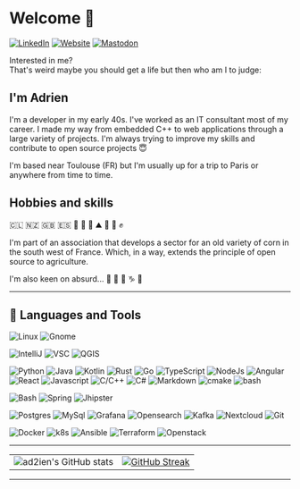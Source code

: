 # Welcome 👋

[![LinkedIn](https://img.shields.io/badge/LinkedIn-informational?style=for-the-badge&logo=LinkedIn&logoColor=white&color=0A66C2)](https://www.linkedin.com/in/adrien-touzouli-892180138)
[![Website](https://img.shields.io/badge/Website-informational?style=for-the-badge&logo=GithubPages&logoColor=white&color=222222)](https://ad2ien.github.io/)
[![Mastodon](https://img.shields.io/badge/-MASTODON-%232B90D9?style=for-the-badge&logo=mastodon&logoColor=white)](https://mastoot.fr/@ad2ien)

Interested in me?  
That's weird maybe you should get a life but then who am I to judge:

## I'm Adrien

I'm a developer in my early 40s. I've worked as an IT consultant most of my career. I made my way from embedded C++ to web applications through a large variety of projects. I'm always trying to improve my skills and contribute to open source projects 😇

I'm based near Toulouse (FR) but I'm usually up for a trip to Paris or anywhere from time to time.

## Hobbies and skills

🇨🇱 🇳🇿 🇬🇧 🇪🇸 🐝 🌽 🧗 ⛰️ 🍺 🎸 ✊

I'm part of an association that develops a sector for an old variety of corn in the south west of France. Which, in a way, extends the principle of open source to agriculture.

I'm also keen on absurd... 🛶 🦡 🎪 ♑ 🧄

---

## 🔧 Languages and Tools

![Linux](https://img.shields.io/badge/OS-Linux-informational?style=plastic&logo=linux&logoColor=white&color=181c49)
![Gnome](https://img.shields.io/badge/OS-Gnome-informational?style=plastic&logo=gnome&logoColor=white&color=181c49)

![IntelliJ](https://img.shields.io/badge/Editor-IntelliJ_IDEA-informational?style=plastic&logo=intellij-idea&logoColor=white&color=181c49)
![VSC](https://img.shields.io/badge/Editor-VSC-informational?style=plastic&logo=VisualStudioCode&logoColor=white&color=181c49)
![QGIS](https://img.shields.io/badge/Editor-QGIS-informational?style=plastic&logo=QGis&logoColor=white&color=181c49)

![Python](https://img.shields.io/badge/Code-Python-informational?style=plastic&logo=python&logoColor=white&color=181c49)
![Java](https://img.shields.io/badge/Code-Java-informational?style=plastic&logo=java&logoColor=white&color=181c49)
![Kotlin](https://img.shields.io/badge/Code-Kotlin-informational?style=plastic&logo=kotlin&logoColor=white&color=181c49)
![Rust](https://img.shields.io/badge/Code-Rust-informational?style=plastic&logo=Rust&logoColor=white&color=181c49)
![Go](https://img.shields.io/badge/Code-Go-informational?style=plastic&logo=Go&logoColor=white&color=181c49)
![TypeScript](https://img.shields.io/badge/Code-Typescript-informational?style=plastic&logo=typescript&logoColor=white&color=181c49)
![NodeJs](https://img.shields.io/badge/Code-NodeJS-informational?style=plastic&logo=Node.js&logoColor=white&color=181c49)
![Angular](https://img.shields.io/badge/Framework-Angular-informational?style=plastic&logo=angular&logoColor=white&color=181c49)
![React](https://img.shields.io/badge/Framework-React-informational?style=plastic&logo=react&logoColor=white&color=181c49)
![Javascript](https://img.shields.io/badge/Code-JavaScript-informational?style=plastic&logo=javascript&logoColor=white&color=181c49)
![C/C++](https://img.shields.io/badge/Code-C/C++-informational?style=plastic&logo=C%2B%2B&logoColor=white&color=181c49)
![C#](https://img.shields.io/badge/Code-C%23-informational?style=plastic&logo=Csharp&logoColor=white&color=181c49)
![Markdown](https://img.shields.io/badge/Code-Markdown-informational?style=plastic&logo=markdown&logoColor=white&color=181c49)
![cmake](https://img.shields.io/badge/Code-Make-informational?style=plastic&logo=cmake&logoColor=white&color=181c49)
![bash](https://img.shields.io/badge/Code-Bash-informational?style=plastic&logo=gnubash&logoColor=white&color=181c49)

![Bash](https://img.shields.io/badge/Shell-Bash-informational?style=plastic&logo=gnu-bash&logoColor=white&color=181c49)
![Spring](https://img.shields.io/badge/Framework-Springboot-informational?style=plastic&logo=spring&logoColor=white&color=181c49)
![Jhipster](https://img.shields.io/badge/Framework-jhipster-informational?style=plastic&logo=jshipster&logoColor=white&color=181c49)

![Postgres](https://img.shields.io/badge/Tools-PostgreSQL-informational?style=plastic&logo=postgresql&logoColor=white&color=181c49)
![MySql](https://img.shields.io/badge/Tools-MySQL-informational?style=plastic&logo=mysql&logoColor=white&color=181c49)
![Grafana](https://img.shields.io/badge/Tools-Grafana-informational?style=plastic&logo=grafana&logoColor=white&color=181c49)
![Opensearch](https://img.shields.io/badge/Tools-OpenSearch-informational?style=plastic&logo=opensearch&logoColor=white&color=181c49)
![Kafka](https://img.shields.io/badge/Tools-Kafka-informational?style=plastic&logo=apache%20kafka&logoColor=white&color=181c49)
![Nextcloud](https://img.shields.io/badge/Tools-Nextcloud-informational?style=plastic&logo=Nextcloud&logoColor=white&color=181c49)
![Git](https://img.shields.io/badge/Tools-Git-informational?style=plastic&logo=git&logoColor=white&color=181c49)

![Docker](https://img.shields.io/badge/Devops-Docker-devops?style=plastic&logo=Docker&logoColor=white&color=181c49)
![k8s](https://img.shields.io/badge/Devops-Kubernetes-devops?style=plastic&logo=Kubernetes&logoColor=white&color=181c49)
![Ansible](https://img.shields.io/badge/Devops-Ansible-informational?style=plastic&logo=Ansible&logoColor=white&color=181c49)
![Terraform](https://img.shields.io/badge/Devops-Terraform-informational?style=plastic&logo=Terraform&logoColor=white&color=181c49)
![Openstack](https://img.shields.io/badge/Devops-OpenStack-informational?style=plastic&logo=OpenStack&logoColor=white&color=181c49)

---

|  |  |
|--- | --- |
|![ad2ien's GitHub stats](https://github-readme-stats.vercel.app/api?username=ad2ien&show_icons=true&theme=tokyonight&count_private=true)|[![GitHub Streak](https://github-readme-streak-stats.herokuapp.com?user=ad2ien&theme=tokyonight&hide_border=true)](https://git.io/streak-stats)

---
